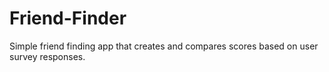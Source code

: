 # Friend-Finder
Simple friend finding app that creates and compares scores based on user survey responses.
